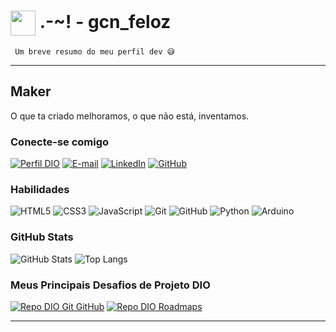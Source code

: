 <h1>
    <a href="https://www.dio.me/">
     <img align="center" width="40px" src="https://hermes.digitalinnovation.one/assets/diome/logo-minimized.png"></a>
    <span> .-~! -  gcn_feloz</span>
</h1>

     Um breve resumo do meu perfil dev 😅


---

## Maker
O que ta criado melhoramos, o que não está, inventamos.

### Conecte-se comigo
[![Perfil DIO](https://img.shields.io/badge/-Meu%20Perfil%20na%20DIO-30A3DC?style=for-the-badge)](https://web.dio.me/users/gcn_feloz/)
[![E-mail](https://img.shields.io/badge/-Email-000?style=for-the-badge&logo=microsoft-outlook&logoColor=E94D5F)](mailto:gcn_feloz@hotmail.com)
[![LinkedIn](https://img.shields.io/badge/-LinkedIn-000?style=for-the-badge&logo=linkedin&logoColor=30A3DC)](https://www.linkedin.com/in/albertomacielkraemer/)
[![GitHub](https://img.shields.io/badge/GitHub-000?style=for-the-badge&logo=github&logoColor=30A3DC)](https://github.com/gcn-feloz)


### Habilidades
![HTML5](https://img.shields.io/badge/HTML5%20[5/10]-000?style=for-the-badge&logo=html5&logoColor=30A3DC)
![CSS3](https://img.shields.io/badge/CSS3%20[5/10]-000?style=for-the-badge&logo=css3&logoColor=E94D5F)
![JavaScript](https://img.shields.io/badge/JavaScript%20[3/10]-000?style=for-the-badge&logo=javascript&logoColor=30A3DC) 
![Git](https://img.shields.io/badge/Git%20[4/10]-000?style=for-the-badge&logo=git&logoColor=E94D5F) 
![GitHub](https://img.shields.io/badge/GitHub%20[5/10]-000?style=for-the-badge&logo=github&logoColor=30A3DC) 
![Python](https://img.shields.io/badge/Python%20[5/10]-000?style=for-the-badge&logo=Python&logoColor=30A3DC) 
![Arduino](https://img.shields.io/badge/Arduino%20[8/10]-000?style=for-the-badge&logo=arduino&logoColor=30A3DC)


### GitHub Stats
![GitHub Stats](https://github-readme-stats.vercel.app/api?username=gcn-feloz&theme=transparent&bg_color=000&border_color=30A3DC&show_icons=true&icon_color=30A3DC&title_color=E94D5F&text_color=FFF)
![Top Langs](https://github-readme-stats-git-masterrstaa-rickstaa.vercel.app/api/top-langs/?username=gcn-feloz&layout=compact&bg_color=000&border_color=30A3DC&title_color=E94D5F&text_color=FFF)

### Meus Principais Desafios de Projeto DIO
[![Repo DIO Git GitHub](https://github-readme-stats.vercel.app/api/pin/?username=elidianaandrade&repo=dio-lab-open-source&bg_color=000&border_color=30A3DC&show_icons=true&icon_color=30A3DC&title_color=E94D5F&text_color=FFF)](https://github.com/elidianaandrade/dio-lab-open-source)
[![Repo DIO Roadmaps](https://github-readme-stats.vercel.app/api/pin/?username=digitalinnovationone&repo=roadmaps&bg_color=000&border_color=30A3DC&show_icons=true&icon_color=30A3DC&title_color=E94D5F&text_color=FFF)](https://github.com/digitalinnovationone/roadmaps)





---
